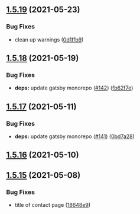 ## [1.5.19](https://github.com/dds/bosabosa.org/compare/v1.5.18...v1.5.19) (2021-05-23)


### Bug Fixes

* clean up warnings ([0d1ffb9](https://github.com/dds/bosabosa.org/commit/0d1ffb9270bf8b1f211ed67e1d709970ee075c1b))



## [1.5.18](https://github.com/dds/bosabosa.org/compare/v1.5.17...v1.5.18) (2021-05-19)


### Bug Fixes

* **deps:** update gatsby monorepo ([#142](https://github.com/dds/bosabosa.org/issues/142)) ([fb62f7e](https://github.com/dds/bosabosa.org/commit/fb62f7eb7df5d524c905603b6ba40f21973607c0))



## [1.5.17](https://github.com/dds/bosabosa.org/compare/v1.5.16...v1.5.17) (2021-05-11)


### Bug Fixes

* **deps:** update gatsby monorepo ([#141](https://github.com/dds/bosabosa.org/issues/141)) ([0bd7a28](https://github.com/dds/bosabosa.org/commit/0bd7a285b926d597bbe16e2d0db298a9d3861e2b))



## [1.5.16](https://github.com/dds/bosabosa.org/compare/v1.5.15...v1.5.16) (2021-05-10)



## [1.5.15](https://github.com/dds/bosabosa.org/compare/v1.5.14...v1.5.15) (2021-05-08)


### Bug Fixes

* title of contact page ([18648e9](https://github.com/dds/bosabosa.org/commit/18648e933a01046803d9a4d421bd4d09147648f7))




